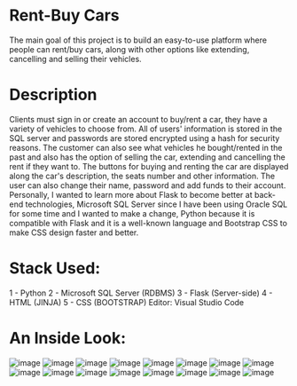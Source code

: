 # Rent-Buy Cars 
The main goal of this project is to build an easy-to-use platform where people can rent/buy cars, along with other options like extending, cancelling and selling their vehicles. 
# Description
Clients must sign in or create an account to buy/rent a car, they have a variety of vehicles to choose from. All of users' information is stored in the SQL server and passwords are stored encrypted using a hash for security reasons. The customer can also see what vehicles he bought/rented in the past and also has the option of selling the car, extending and cancelling the rent if they want to. The buttons for buying and renting the car are displayed along the car's description, the seats number and other information. The user can also change their name, password and add funds to their account. Personally, I wanted to learn more about Flask to become better at back-end technologies, Microsoft SQL Server since I have been using Oracle SQL for some time and I wanted to make a change, Python because it is compatible with Flask and it is a well-known language and Bootstrap CSS to make CSS design faster and better.
# Stack Used:
1 - Python
2 - Microsoft SQL Server (RDBMS)
3 - Flask (Server-side)
4 - HTML (JINJA)
5 - CSS (BOOTSTRAP)
Editor: Visual Studio Code
# An Inside Look:
![image](https://github.com/mathiasF21/Rent-Buy/assets/107279216/1246e24b-cd88-4bbc-a39f-7f6f40bcc451)
![image](https://github.com/mathiasF21/Rent-Buy/assets/107279216/c6ac8ed6-6ece-4f98-a8e7-6f2542c54a76)
![image](https://github.com/mathiasF21/Rent-Buy/assets/107279216/5de49d26-c56a-42e5-ac67-7840d4ce35ba)
![image](https://github.com/mathiasF21/Rent-Buy/assets/107279216/74ddf2f9-5429-45ab-87b9-b90df12303b1)
![image](https://github.com/mathiasF21/Rent-Buy/assets/107279216/afd70aba-dc50-43cb-9f5b-4f6db2dcba45)
![image](https://github.com/mathiasF21/Rent-Buy/assets/107279216/66fd1690-9618-4666-99da-0f61b4b203ed)
![image](https://github.com/mathiasF21/Rent-Buy/assets/107279216/96588354-02e8-4a84-b70c-90bef0bfb797)
![image](https://github.com/mathiasF21/Rent-Buy/assets/107279216/dafc60b6-383f-46c6-99ed-1ea033795e29)
![image](https://github.com/mathiasF21/Rent-Buy/assets/107279216/3ed2ccfb-f33f-4a1a-88d5-35fb26d636cc)
![image](https://github.com/mathiasF21/Rent-Buy/assets/107279216/71351f98-97c1-4c58-8112-a8f12a43d950)
![image](https://github.com/mathiasF21/Rent-Buy/assets/107279216/469f3657-2633-4537-b48c-c9fc449a1b95)
![image](https://github.com/mathiasF21/Rent-Buy/assets/107279216/b4c5b9fe-a1bb-4509-819c-16ce0193f9a7)
![image](https://github.com/mathiasF21/Rent-Buy/assets/107279216/5c8b72a6-835d-4412-b9c2-fa259efe2003)
![image](https://github.com/mathiasF21/Rent-Buy/assets/107279216/f51d4583-a99a-4551-967d-05281926f87c)
![image](https://github.com/mathiasF21/Rent-Buy/assets/107279216/ed4e2741-dba2-46b9-bb03-9b9dc8aa8a1e)
![image](https://github.com/mathiasF21/Rent-Buy/assets/107279216/1556fa2e-96f7-4def-947f-bbf4be6ca9b4)




